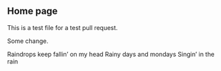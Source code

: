 ## Home page
This is a test file for a test pull request.

Some change.

Raindrops keep fallin’ on my head
Rainy days and mondays
Singin’ in the rain

